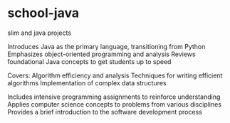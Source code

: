 # school-java
slim and java projects

Introduces Java as the primary language, transitioning from Python
Emphasizes object-oriented programming and analysis
Reviews foundational Java concepts to get students up to speed

Covers:
Algorithm efficiency and analysis
Techniques for writing efficient algorithms
Implementation of complex data structures

Includes intensive programming assignments to reinforce understanding
Applies computer science concepts to problems from various disciplines
Provides a brief introduction to the software development process
